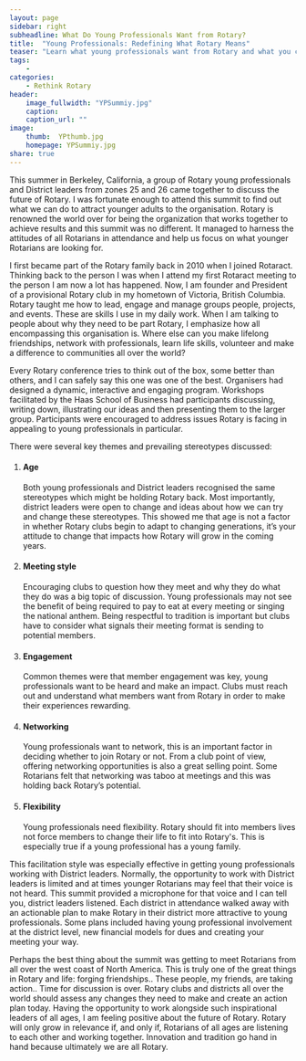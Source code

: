 ```yaml
---
layout: page
sidebar: right
subheadline: What Do Young Professionals Want from Rotary?
title:  "Young Professionals: Redefining What Rotary Means"
teaser: "Learn what young professionals want from Rotary and what you can do to make your club more appealing."
tags:
    - 
categories:
    - Rethink Rotary
header:
    image_fullwidth: "YPSummiy.jpg"
    caption: 
    caption_url: ""
image:
    thumb:  YPthumb.jpg
    homepage: YPSummiy.jpg
share: true
---
```

This summer in Berkeley, California, a group of Rotary young professionals and District leaders from zones 25 and 26 came together to discuss the future of Rotary. I was fortunate enough to attend this summit to find out what we can do to attract younger adults to the organisation. Rotary is renowned the world over for being the organization that works together to achieve results and this summit was no different. It managed to harness the attitudes of all Rotarians in attendance and help us focus on what younger Rotarians are looking for.

I first became part of the Rotary family back in 2010 when I joined Rotaract. Thinking back to the person I was when I attend my first Rotaract meeting to the person I am now a lot has happened. Now, I am founder and President of a provisional Rotary club in my hometown of Victoria, British Columbia. Rotary taught me how to lead, engage and manage groups people, projects, and events. These are skills I use in my daily work. When I am talking to people about why they need to be part Rotary, I emphasize how all encompassing this organisation is. Where else can you make lifelong friendships, network with professionals, learn life skills, volunteer and make a difference to communities all over the world?

Every Rotary conference tries to think out of the box, some better than others, and I can safely say this one was one of the best.  Organisers had designed a dynamic, interactive and engaging program. Workshops facilitated by the Haas School of Business had participants discussing, writing down, illustrating our ideas and then presenting them to the larger group. Participants were encouraged to address issues Rotary is facing in appealing to young professionals in particular. 

There were several key themes and prevailing stereotypes discussed:  
<ol>
    <li><b><h4>Age</h4></b>Both young professionals and District leaders recognised the same stereotypes which might be holding Rotary back. Most importantly, district leaders were open to change and ideas about how we can try and change these stereotypes. This showed me that age is not a factor in whether Rotary clubs begin to adapt to changing generations, it’s your attitude to change that impacts how Rotary will grow in the coming years.</li>
    <li><b><h4>Meeting style</h4></b>Encouraging clubs to question how they meet and why they do what they do was a big topic of discussion. Young professionals may not see the benefit of being required to pay to eat at every meeting or singing the national anthem. Being respectful to tradition is important but clubs have to consider what signals their meeting format is sending to potential members.</li> 
    <li><b><h4>Engagement</h4></b>Common themes were that member engagement was key, young professionals want to be heard and make an impact. Clubs must reach out and understand what members want from Rotary in order to make their experiences rewarding.</li>
    <li><b><h4>Networking</h4></b>Young professionals want to network, this is an important factor in deciding whether to join Rotary or not. From a club point of view, offering networking opportunities is also a great selling point. Some Rotarians felt that networking was taboo at meetings and this was holding back Rotary’s potential.</li> 
    <li><b><h4>Flexibility</h4></b>Young professionals need flexibility. Rotary should fit into members lives not force members to change their life to fit into Rotary's. This is especially true if a young professional has a young family.</li>
</ol>
This facilitation style was especially effective in getting young professionals working with District leaders. Normally, the opportunity to work with District leaders is limited and at times younger Rotarians may feel that their voice is not heard. This summit provided a microphone for that voice and I can tell you, district leaders listened. Each district in attendance walked away with an actionable plan to make Rotary in their district more attractive to young professionals. Some plans included having young professional involvement at the district level, new financial models for dues and creating your meeting your way. 

Perhaps the best thing about the summit was getting to meet Rotarians from all over the west coast of North America. This is truly one of the great things in Rotary and life: forging friendships.. These people, my friends, are taking action..  Time for discussion is over. Rotary clubs and districts all over the world should assess any changes they need to make and create an action plan today. Having the opportunity to work alongside such inspirational leaders of all ages, I am feeling positive about the future of Rotary. Rotary will only grow in relevance if, and only if, Rotarians of all ages are listening to each other and working together. Innovation and tradition go hand in hand because ultimately we are all Rotary.




<!-- ## Other Post Formats
{: .t60 }
{% include list-posts.html tag='post format' %} -->
